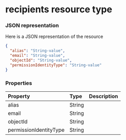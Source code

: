 # recipients resource type



### JSON representation

Here is a JSON representation of the resource

<!-- {
  "blockType": "resource",
  "optionalProperties": [

  ],
  "@odata.type": "microsoft.graph.recipients"
}-->

```json
{
  "alias": "String-value",
  "email": "String-value",
  "objectId": "String-value",
  "permissionIdentityType": "String-value"
}

```
### Properties
| Property	   | Type	|Description|
|:---------------|:--------|:----------|
|alias|String||
|email|String||
|objectId|String||
|permissionIdentityType|String||

<!-- uuid: 93ddb612-7421-4aa5-b266-eb6e3d360969
2015-10-19 10:21:31 UTC -->
<!-- {
  "type": "#page.annotation",
  "description": "recipients resource",
  "keywords": "",
  "section": "documentation",
  "tocPath": ""
}-->